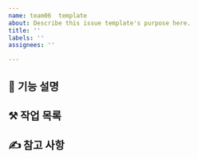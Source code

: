 ```yaml
---
name: team06  template
about: Describe this issue template's purpose here.
title: ''
labels: ''
assignees: ''

---
```


## 🎯 기능 설명
## ⚒️ 작업 목록
## ✍️ 참고 사항

